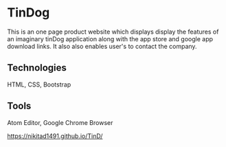 # TinDog

This is an one page product website which displays display the features of an imaginary tinDog application along with the
app store and google app download links. It also also enables user's to contact the company.

## Technologies
HTML, CSS, Bootstrap

## Tools
Atom Editor, Google Chrome Browser

https://nikitad1491.github.io/TinD/
